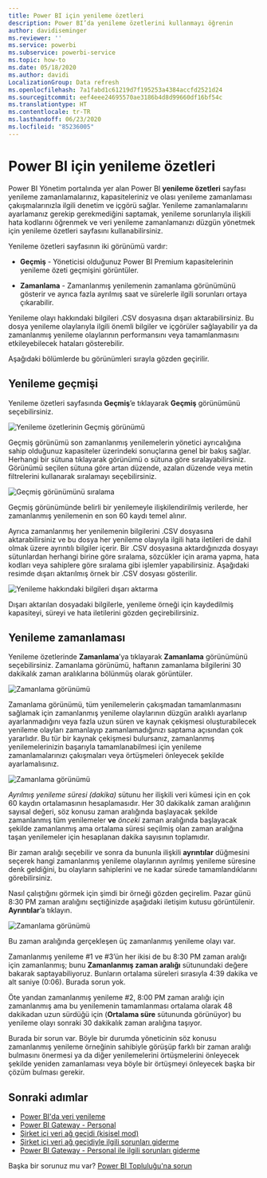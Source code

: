 ```yaml
---
title: Power BI için yenileme özetleri
description: Power BI’da yenileme özetlerini kullanmayı öğrenin
author: davidiseminger
ms.reviewer: ''
ms.service: powerbi
ms.subservice: powerbi-service
ms.topic: how-to
ms.date: 05/18/2020
ms.author: davidi
LocalizationGroup: Data refresh
ms.openlocfilehash: 7a1fabd1c61219d7f195253a4384accfd2521d24
ms.sourcegitcommit: eef4eee24695570ae3186b4d8d99660df16bf54c
ms.translationtype: HT
ms.contentlocale: tr-TR
ms.lasthandoff: 06/23/2020
ms.locfileid: "85236005"
---
```

# <a name="refresh-summaries-for-power-bi"></a>Power BI için yenileme özetleri

Power BI Yönetim portalında yer alan Power BI **yenileme özetleri** sayfası yenileme zamanlamalarınız, kapasiteleriniz ve olası yenileme zamanlaması çakışmalarınızla ilgili denetim ve içgörü sağlar. Yenileme zamanlamalarını ayarlamanız gerekip gerekmediğini saptamak, yenileme sorunlarıyla ilişkili hata kodlarını öğrenmek ve veri yenileme zamanlamanızı düzgün yönetmek için yenileme özetleri sayfasını kullanabilirsiniz. 

Yenileme özetleri sayfasının iki görünümü vardır:

* **Geçmiş** - Yöneticisi olduğunuz Power BI Premium kapasitelerinin yenileme özeti geçmişini görüntüler.

* **Zamanlama** - Zamanlanmış yenilemenin zamanlama görünümünü gösterir ve ayrıca fazla ayrılmış saat ve sürelerle ilgili sorunları ortaya çıkarabilir.

Yenileme olayı hakkındaki bilgileri .CSV dosyasına dışarı aktarabilirsiniz. Bu dosya yenileme olaylarıyla ilgili önemli bilgiler ve içgörüler sağlayabilir ya da zamanlanmış yenileme olaylarının performansını veya tamamlanmasını etkileyebilecek hataları gösterebilir.

Aşağıdaki bölümlerde bu görünümleri sırayla gözden geçirilir. 

## <a name="refresh-history"></a>Yenileme geçmişi

Yenileme özetleri sayfasında **Geçmiş**’e tıklayarak **Geçmiş** görünümünü seçebilirsiniz.

![Yenileme özetlerinin Geçmiş görünümü](media/refresh-summaries/refresh-summaries-01a.jpg)

Geçmiş görünümü son zamanlanmış yenilemelerin yönetici ayrıcalığına sahip olduğunuz kapasiteler üzerindeki sonuçlarına genel bir bakış sağlar. Herhangi bir sütuna tıklayarak görünümü o sütuna göre sıralayabilirsiniz. Görünümü seçilen sütuna göre artan düzende, azalan düzende veya metin filtrelerini kullanarak sıralamayı seçebilirsiniz.

![Geçmiş görünümünü sıralama](media/refresh-summaries/refresh-summaries-01b.jpg)

Geçmiş görünümünde belirli bir yenilemeyle ilişkilendirilmiş verilerde, her zamanlanmış yenilemenin en son 60 kaydı temel alınır.

Ayrıca zamanlanmış her yenilemenin bilgilerini .CSV dosyasına aktarabilirsiniz ve bu dosya her yenileme olayıyla ilgili hata iletileri de dahil olmak üzere ayrıntılı bilgiler içerir. Bir .CSV dosyasına aktardığınızda dosyayı sütunlardan herhangi birine göre sıralama, sözcükler için arama yapma, hata kodları veya sahiplere göre sıralama gibi işlemler yapabilirsiniz. Aşağıdaki resimde dışarı aktarılmış örnek bir .CSV dosyası gösterilir. 

![Yenileme hakkındaki bilgileri dışarı aktarma](media/refresh-summaries/refresh-summaries-05.jpg)

Dışarı aktarılan dosyadaki bilgilerle, yenileme örneği için kaydedilmiş kapasiteyi, süreyi ve hata iletilerini gözden geçirebilirsiniz. 


## <a name="refresh-schedule"></a>Yenileme zamanlaması

Yenileme özetlerinde **Zamanlama**’ya tıklayarak **Zamanlama** görünümünü seçebilirsiniz. Zamanlama görünümü, haftanın zamanlama bilgilerini 30 dakikalık zaman aralıklarına bölünmüş olarak görüntüler. 

![Zamanlama görünümü](media/refresh-summaries/refresh-summaries-02a.jpg)

Zamanlama görünümü, tüm yenilemelerin çakışmadan tamamlanmasını sağlamak için zamanlanmış yenileme olaylarının düzgün aralıklı ayarlanıp ayarlanmadığını veya fazla uzun süren ve kaynak çekişmesi oluşturabilecek yenileme olayları zamanlayıp zamanlamadığınızı saptama açısından çok yararlıdır. Bu tür bir kaynak çekişmesi bulursanız, zamanlanmış yenilemelerinizin başarıyla tamamlanabilmesi için yenileme zamanlamalarınızı çakışmaları veya örtüşmeleri önleyecek şekilde ayarlamalısınız. 

![Zamanlama görünümü](media/refresh-summaries/refresh-summaries-02.jpg)

*Ayrılmış yenileme süresi (dakika)* sütunu her ilişkili veri kümesi için en çok 60 kaydın ortalamasının hesaplamasıdır. Her 30 dakikalık zaman aralığının sayısal değeri, söz konusu zaman aralığında başlayacak şekilde zamanlanmış tüm yenilemeler **ve** *önceki* zaman aralığında başlayacak şekilde zamanlanmış ama ortalama süresi seçilmiş olan zaman aralığına taşan yenilemeler için hesaplanan dakika sayısının toplamıdır.

Bir zaman aralığı seçebilir ve sonra da bununla ilişkili **ayrıntılar** düğmesini seçerek hangi zamanlanmış yenileme olaylarının ayrılmış yenileme süresine denk geldiğini, bu olayların sahiplerini ve ne kadar sürede tamamlandıklarını görebilirsiniz.

Nasıl çalıştığını görmek için şimdi bir örneği gözden geçirelim. Pazar günü 8:30 PM zaman aralığını seçtiğinizde aşağıdaki iletişim kutusu görüntülenir. **Ayrıntılar**’a tıklayın.

![Zamanlama görünümü](media/refresh-summaries/refresh-summaries-04.jpg)

Bu zaman aralığında gerçekleşen üç zamanlanmış yenileme olayı var. 

Zamanlanmış yenileme #1 ve #3’ün her ikisi de bu 8:30 PM zaman aralığı için zamanlanmış; bunu **Zamanlanmış zaman aralığı** sütunundaki değere bakarak saptayabiliyoruz. Bunların ortalama süreleri sırasıyla 4:39 dakika ve alt saniye (0:06). Burada sorun yok.

Öte yandan zamanlanmış yenileme #2, 8:00 PM zaman aralığı için zamanlanmış ama bu yenilemenin tamamlanması ortalama olarak 48 dakikadan uzun sürdüğü için (**Ortalama süre** sütununda görünüyor) bu yenileme olayı sonraki 30 dakikalık zaman aralığına taşıyor. 

Burada bir sorun var. Böyle bir durumda yöneticinin söz konusu zamanlanmış yenileme örneğinin sahibiyle görüşüp farklı bir zaman aralığı bulmasını önermesi ya da diğer yenilemelerini örtüşmelerini önleyecek şekilde yeniden zamanlaması veya böyle bir örtüşmeyi önleyecek başka bir çözüm bulması gerekir. 


## <a name="next-steps"></a>Sonraki adımlar

- [Power BI'da veri yenileme](refresh-data.md)  
- [Power BI Gateway - Personal](service-gateway-personal-mode.md)  
- [Şirket içi veri ağ geçidi (kişisel mod)](service-gateway-onprem.md)  
- [Şirket içi veri ağ geçidiyle ilgili sorunları giderme](service-gateway-onprem-tshoot.md)  
- [Power BI Gateway - Personal ile ilgili sorunları giderme](service-admin-troubleshooting-power-bi-personal-gateway.md)  

Başka bir sorunuz mu var? [Power BI Topluluğu'na sorun](https://community.powerbi.com/)